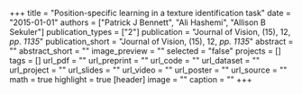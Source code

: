 +++
title = "Position-specific learning in a texture identification task"
date = "2015-01-01"
authors = ["Patrick J Bennett", "Ali Hashemi", "Allison B Sekuler"]
publication_types = ["2"]
publication = "Journal of Vision, (15), 12, _pp. 1135_"
publication_short = "Journal of Vision, (15), 12, _pp. 1135_"
abstract = ""
abstract_short = ""
image_preview = ""
selected = "false"
projects = []
tags = []
url_pdf = ""
url_preprint = ""
url_code = ""
url_dataset = ""
url_project = ""
url_slides = ""
url_video = ""
url_poster = ""
url_source = ""
math = true
highlight = true
[header]
image = ""
caption = ""
+++
